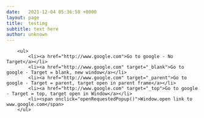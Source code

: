 ```yaml
---
date:   2021-12-04 05:36:58 +0000
layout: page
title:  testimg
subtitle: text here 
author: unknown
---
```


<script>
            var windowObjectReference;

            function openRequestedPopup() {
                windowObjectReference = window.open(
                    "http://www.google.com",
                    "Google.com",
                    "left=100,top=100,width=320,height=320"
                );
            }
        </script>
        <ul>
            <li><a href="http://www.google.com">Go to google - No Target</a></li>
            <li><a href="http://www.google.com" target="_blank">Go to google - Target = blank, new window</a></li>
            <li><a href="http://www.google.com" target="_parent">Go to google - Target = parent, target open in parent frame</a></li>
            <li><a href="http://www.google.com" target="_top">Go to google - Target = top, target open in Window</a></li>
            <li><span onclick="openRequestedPopup()">Window.open link to www.google.com</span>
        </ul>
        